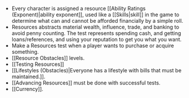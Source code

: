 - Every character is assigned a resource [[Ability Ratings (Exponent)|ability exponent]], used like a [[Skills|skill]] in the game to determine what can and cannot be afforded financially by a simple roll.
- Resources abstracts material wealth, influence, trade, and banking to avoid penny counting. The test represents spending cash, and getting loans/references, and using your reputation to get you what you want. 
- Make a Resources test when a player wants to purchase or acquire something. 
- [[Resource Obstacles]] levels. 
- [[Testing Resources]]
- [[Lifestyles (Obstacles)|Everyone has a lifestyle with bills that must be maintained.]].
- [[Advancing Resources]] must be done with successful tests. 
- [[Currency]]. 